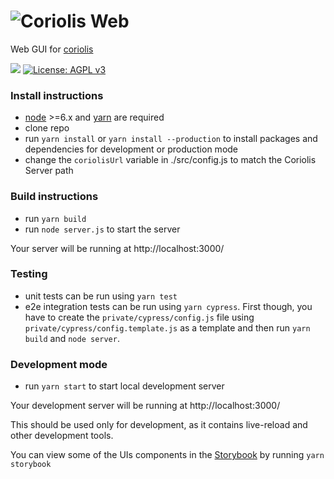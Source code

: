 # ![Coriolis Web](/src/components/atoms/Logo/images/coriolis-small-black.svg)

Web  GUI for [coriolis](https://github.com/cloudbase/coriolis)

![](https://github.com/cloudbase/coriolis-web/workflows/Node%20CI/badge.svg) [![License: AGPL v3](https://img.shields.io/badge/License-AGPL%20v3-blue.svg)](https://www.gnu.org/licenses/agpl-3.0)
   
### Install instructions
- [node](https://nodejs.org/en/download/package-manager/) >=6.x and [yarn](https://yarnpkg.com/lang/en/docs/install/) are required
- clone repo
- run `yarn install` or `yarn install --production` to install packages and dependencies for development or production mode
- change the `coriolisUrl` variable in ./src/config.js to match the Coriolis Server path


### Build instructions
- run `yarn build`
- run `node server.js` to start the server

Your server will be running at http://localhost:3000/

### Testing

- unit tests can be run using `yarn test`
- e2e integration tests can be run using `yarn cypress`. First though, you have to create the `private/cypress/config.js` file using `private/cypress/config.template.js` as a template and then run `yarn build` and `node server`.

### Development mode
- run `yarn start` to start local development server

Your development server will be running at http://localhost:3000/

This should be used only for development, as it contains live-reload and other development tools.

You can view some of the UIs components in the [Storybook](https://github.com/storybooks/storybook) by running `yarn storybook`
